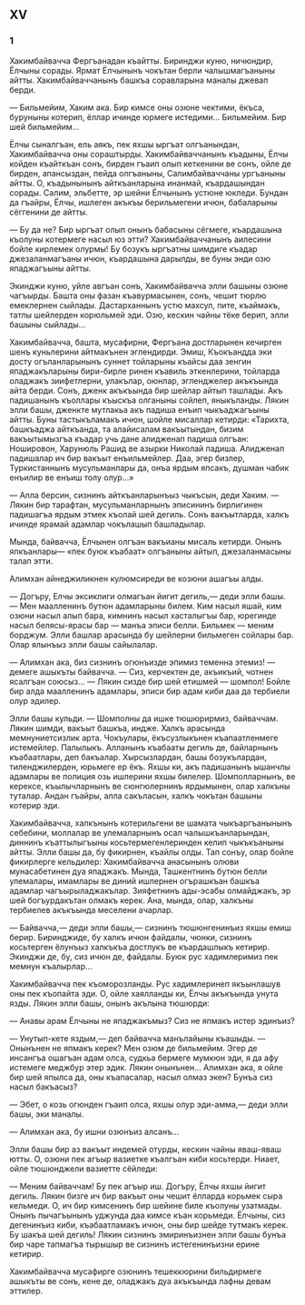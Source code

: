 ## XV

### 1

Хакимбайвачча Фергъанадан къайтты.
Биринджи куню, ничюндир, Ёлчыны сорады.
Ярмат Ёлчынынъ чокътан берли чалышмагъаныны айтты.
Хакимбайваччанынъ башкъа соравларына маналы джевап берди.

— Бильмейим, Хаким ака.
Бир кимсе оны озюне чектими, ёкъса, буруныны котерип, ёллар ичинде юрмеге истедими...
Бильмейим.
Бир шей бильмейим...

Ёлчы сыналгъан, ель аякъ, пек яхшы ыргъат олгъанындан, Хакимбайвачча оны сораштырды.
Хакимбайваччанынъ къадыны, Ёлчы койден къайткъан сонъ, бирден гъаип олып кеткенини ве сонъ, ойле де бирден, апансыздан, пейда олгъаныны, Салимбайваччаны ургъаныны айтты.
О, къадынынынъ айткъанларына инанмай, къардашындан сорады.
Салим, эльбетте, эр шейни Ёлчынынъ устюне юкледи.
Бундан да гъайры, Ёлчы, ишлеген акъкъы берильмегени ичюн, бабаларыны сёггенини де айтты.

— Бу да не?
Бир ыргъат олып онынъ бабасыны сёгмеге, къардашына къолуны котермеге насыл юз этти?
Хакимбайваччанынъ аилесини бойле кирлемек олурмы!
Бу бозукъ ыргъатны шимдиге къадар джезаланмагъаны ичюн, къардашына дарылды, ве буны энди озю япаджагъыны айтты.

Экинджи куню, уйле авгъан сонъ, Хакимбайвачча элли башыны озюне чагъырды.
Башта оны фазан къавурмасынен, сонъ, чешит тюрлю емеклернен сыйлады.
Дастарханнынъ устю махсул, пите, къаймакъ, татлы шейлерден корюльмей эди.
Озю, кескин чайны тёке берип, элли башыны сыйлады...

Хакимбайвачча, башта, мусафирни, Фергъана достларынен кечирген шенъ куньлерини айтмакънен эглендирди.
Эмиш, Къокъандда эки досту огъланларынынъ суннет тойларыны къайсы даа зенгин япаджакъларыны бири-бирле ринен къавиль эткенлерини, тойларда оладжакъ зиифетлерни, улакълар, оюнлар, эгленджелер акъкъында айта берди.
Сонъ, дженк акъкъында бир шейлар айтып ташлады.
Акъ падишанынъ къоллары къыскъа олганыны сойлеп, яныкъланды.
Лякин элли башы, дженкте мутлакьа акъ падиша енъип чыкъаджагъыны айтты.
Буны тастыкъламакъ ичюн, шойле мисаллар кетирди:
«Тарихта, башкъаджа айткъанда, та алайисалам вакъытындан, бизим вакъытымызгъа къадар учь дане алидженап падиша олгъан: Ношировон, Харунюль Рашид ве азырки Николай падиша.
Алидженап падишалар ич бир вакъыт енъильмейлер.
Даа, эгер бизлер, Туркистаннынъ мусульманлары да, онъа ярдым япсакъ, душман чабик енъилир ве енъиш толу олур...»

— Алла берсин, сизнинъ айткъанларынъыз чыкъсын, деди Хаким.
— Лякин бир тарафтан, мусульманларнынъ эписининъ бирлигинен падишагъа ярдым этмек къолай шей дегиль.
Сонъ вакъытларда, халкъ ичинде ярамай адамлар чокълашып башладылар.

Мында, байвачча, Ёлчынен олгъан вакъианы мисаль кетирди.
Онынъ япкъанлары— «пек буюк къабаат» олгъаныны айтып, джезаланмасыны талап этти.

Алимхан айнеджиликнен кулюмсиреди ве козюни ашагъы алды.

— Догъру, Елчы эксиклиги олмагъан йигит дегиль,— деди элли башы.
— Мен маалленинъ бутюн адамларыны билем.
Ким насыл яшай, ким озюни насыл алып бара, кимнинъ насыл хасталыгъы бар, юрегинде насыл белясы-ярасы бар — манъа эписи белли.
Бильмек — меним борджум.
Элли башлар арасында бу шейлерни бильмеген сойлары бар.
Олар ялынъыз элли башы сайылалар.

— Алимхан ака, биз сизнинъ огюнъизде эпимиз теменна этемиз!
— демеге ашыкъты байвачча.
— Сиз, керчектен де, акъикъий, чотнен ясалгъан союсыз...
— Лякин сизде бир шей етишмей — шомпол!
Бойле бир алда маалленинъ адамлары, эписи бир адам киби даа да тербиели олур эдилер.

Элли башы кульди.
— Шомполны да ишке тюшюрирмиз, байваччам.
Лякин шимди, вакъыт башкъа, индже.
Халкъ арасында мемнуниетсизлик арта.
Чокъулары, ёкъсузлыкънен къапаатленмеге истемейлер.
Палылыкъ.
Алланынъ къабааты дегиль де, байларнынъ къабаатлары, деп бакъалар.
Хырсызлардан, башы бозукълардан, тиленджилерден, юрьмеге ер ёкъ.
Яхшы ки, акъ падишанынъ ышанчлы адамлары ве полиция озь ишлерини яхшы билелер.
Шомполларнынъ, ве керексе, къылычларнынъ ве сюнгюлернинъ ярдымынен, олар халкъны туталар.
Андан гъайры, алла сакъласын, халкъ чокътан башыны котерир эди.

Хакимбайвачча, халкънынъ котерильгени ве шамата чыкъаргъанынынъ себебини, моллалар ве улемаларнынъ осал чалышкъанларындан, диннинъ къаттылыгъыны косьтермегенлеринден келип чыкъкъаныны айтты.
Элли башы да, бу фикирнен, къайлы олды.
Тап сонъу, олар бойле фикирлерге кельдилер: Хакимбайвачча анасынынъ олюви мунасабетинен дуа япаджакъ.
Мында, Ташкентнинъ бутюн белли улемалары, имамлары ве диний ишлернен огърашкъан башкъа адамлар чагъырыладжакълар.
Зияфетнинъ ады-эсабы олмайджакъ, эр шей богъурдакътан олмакъ керек.
Ана, мында, олар, халкъны тербиелев акъкъында меселени ачарлар.

— Байвачча,— деди элли башы,— сизнинъ тюшюнгенинъиз яхшы емиш берир.
Биринджиде, бу халкъ ичюн файдалы, чюнки, сизнинъ косьтерген ёлунъыз халкъкъа достлукъ ве къардашлыкъ кетирир.
Экинджи де, бу, сиз ичюн де, файдалы.
Буюк рус хадимлеримиз пек мемнун къалырлар...

Хакимбайвачча пек къоморозланды.
Рус хадимлеринеп якъынлашув оны пек къопайта эди.
О, ойле хаялланды ки, Ёлчы акъкъында унута язды.
Лякин элли башы, онынъ акълына тюшюрди:

— Анавы арам Ёлчыны не япаджакъмыз?
Сиз не япмакъ истер эдинъиз?

— Унутып-кете яздым,— деп байвачча манълайыны къашыды.
— Онынънен не япмакъ керек?
Мен озюм де бильмейим.
Эгер де инсангъа ошагъан адам олса, судкьа бермеге мумкюн эди, я да афу истемеге меджбур этер эдик.
Лякин онынънен...
Алимхан ака, я ойле бир шей япылса да, оны къапасалар, насыл олмаз экен?
Бунъа сиз насыл бакъасыз?

— Эбет, о козь огюнден гъаип олса, яхшы олур эди-амма,— деди элли башы, эки маналы.

— Алимхан ака, бу ишни озюнъиз алсанъ...

Элли башы бир аз вакъыт индемей отурды, кескин чайны яваш-яваш ютты.
О, озюни пек агъыр вазиетке къалгъан киби косьтерди.
Ниает, ойле тюшюнджели вазиетте сёйледи:

— Меним байваччам!
Бу пек агъыр иш.
Догъру, Ёлчы яхшы йигит дегиль.
Лякин бизге ич бир вакъыт оны чешит ёлларда корьмек сыра кельмеди.
О, ич бир кимсенинъ бир шейине биле къолуны узатмады.
Онынъ пычагъынынъ уджунда даа кимсе къан корьмеди.
Ёлчыны, сиз дегенинъиз киби, къабаатламакъ ичюн, оны бир шейде тутмакъ керек.
Бу шакъа шей дегиль!
Лякин сизнинъ эмиринъизнен элли башы бунъа бир чаре тапмагъа тырышыр ве сизнинъ истегенинъизни ерине кетирир.

Хакимбайвачча мусафирге озюнинъ тешеккюрини бильдирмеге ашыкъты ве сонъ, кене де, оладжакъ дуа акъкъында лафны девам эттилер.
